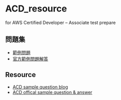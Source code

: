 # ACD_resource
for AWS Certified Developer – Associate test prepare

## 問題集
 - [範例問題](https://github.com/g23988/ACD_resource/tree/master/Sample_question/sample_question_200)
 - [官方範例問題解答](https://github.com/g23988/ACD_resource/blob/master/Sample_question/Pages%20from%20Amazon_ACDA.pdf)


## Resource
 - [ACD sample question blog](http://m8010-241-dumps-pdf.blogspot.tw/2016/03/amazon-aws-certified-developer.html?m=1)
 - [ACD offical sample question & answer](http://www.certificationking.com/download/Amazon-AWS.htm)
